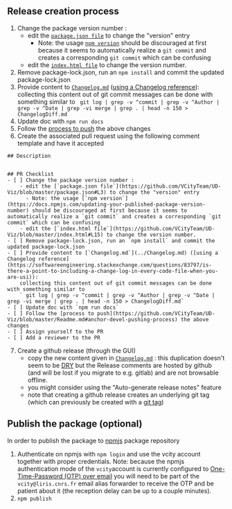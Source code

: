 ## Release creation process

1.  Change the package version number :
    - edit the [`package.json file`](https://github.com/VCityTeam/UD-Viz/blob/master/package.json#L3) to change the "version" entry
      - Note: the usage [`npm version`](https://docs.npmjs.com/updating-your-published-package-version-number) should be discouraged at first because it seems to automatically realize a `git commit` and creates a corresponding `git commit` which can be confusing
    - edit the [`index.html file`](https://github.com/VCityTeam/UD-Viz/blob/master/index.html#L15) to change the version number.
1.  Remove package-lock.json, run an `npm install` and commit the updated package-lock.json
1.  Provide content to [`Changelog.md`](../Changelog.md) ([using a Changelog reference](https://softwareengineering.stackexchange.com/questions/83797/is-there-a-point-to-including-a-change-log-in-every-code-file-when-you-are-usi)):
    collecting this content out of git commit messages can be done with something similar to
    ` git log | grep -v ^commit | grep -v ^Author | grep -v ^Date | grep -vi merge | grep . | head -n 150 > ChangelogDiff.md`
1.  Update doc with `npm run docs`
1.  Follow the [process to push](https://github.com/VCityTeam/UD-Viz/blob/master/Readme.md#anchor-devel-pushing-process) the above changes
1.  Create the associated pull request using the following comment template and have it accepted
```
## Description


## PR Checklist
- [ ] Change the package version number :
    - edit the [`package.json file`](https://github.com/VCityTeam/UD-Viz/blob/master/package.json#L3) to change the "version" entry
      - Note: the usage [`npm version`](https://docs.npmjs.com/updating-your-published-package-version-number) should be discouraged at first because it seems to automatically realize a `git commit` and creates a corresponding `git commit` which can be confusing
    - edit the [`index.html file`](https://github.com/VCityTeam/UD-Viz/blob/master/index.html#L15) to change the version number.
- [ ] Remove package-lock.json, run an `npm install` and commit the updated package-lock.json
- [ ] Provide content to [`Changelog.md`](../Changelog.md) ([using a Changelog reference](https://softwareengineering.stackexchange.com/questions/83797/is-there-a-point-to-including-a-change-log-in-every-code-file-when-you-are-usi)):
    collecting this content out of git commit messages can be done with something similar to
    ` git log | grep -v ^commit | grep -v ^Author | grep -v ^Date | grep -vi merge | grep . | head -n 150 > ChangelogDiff.md`
- [ ] Update doc with `npm run docs`
- [ ] Follow the [process to push](https://github.com/VCityTeam/UD-Viz/blob/master/Readme.md#anchor-devel-pushing-process) the above changes
- [ ] Assign yourself to the PR
- [ ] Add a reviewer to the PR
```
7.  Create a github release (through the GUI)
    - copy the new content given in [`Changelog.md`](https://github.com/VCityTeam/UD-Viz/blob/master/Doc/Changelog.md) : this duplication doesn't seem to be [DRY](https://en.wikipedia.org/wiki/Don%27t_repeat_yourself) but the Release comments are hosted by github (and will be lost if you migrate to e.g. gitlab) and are not browsable offline.
    - you might consider using the "Auto-generate release notes" feature
    - note that creating a github release creates an underlying git tag (which can previously be created with a [git tag](https://stackoverflow.com/questions/38675829/how-to-create-releases-for-public-or-private-repository-in-github))

## Publish the package (optional)

In order to publish the package to [npmjs](https://www.npmjs.com/) package repository

1. Authenticate on npmjs with `npm login` and use the vcity account together with proper credentials.
   Note: because the npmjs authentication mode of the `vcity`account is currently configured to [One-Time-Password (OTP) over email](https://docs.npmjs.com/receiving-a-one-time-password-over-email) you will need to be part of the `vcity@liris.cnrs.fr` email alias forwarder to receive the OTP and be patient about it (the reception delay can be up to a couple minutes).
1. `npm publish`
